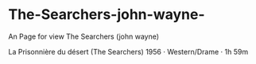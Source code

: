 # The-Searchers-john-wayne-
An Page for view The Searchers (john wayne)

La Prisonnière du désert (The Searchers)
1956 ‧ Western/Drame ‧ 1h 59m
